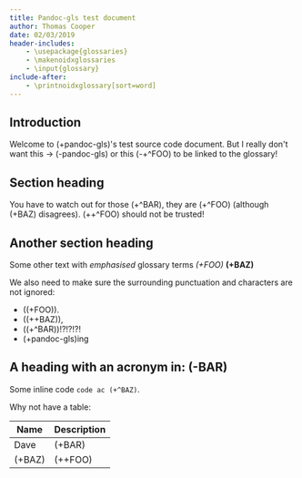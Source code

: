 ```yaml
---
title: Pandoc-gls test document
author: Thomas Cooper
date: 02/03/2019
header-includes:
    - \usepackage{glossaries}
    - \makenoidxglossaries
    - \input{glossary}
include-after:
    - \printnoidxglossary[sort=word]
---
```


## Introduction

Welcome to (+pandoc-gls)'s test source code document. But I really don't want this ->
(-pandoc-gls) or this (-+^FOO) to be linked to the glossary!

## Section heading

You have to watch out for those (+^BAR), they are (+^FOO) (although (+BAZ) disagrees).
(++^FOO) should not be trusted!

## Another section heading
 
Some other text with _emphasised_ glossary terms _(+FOO)_ __(+BAZ)__

We also need to make sure the surrounding punctuation and characters are not ignored:

- ((+FOO)).
- ((++BAZ)),
- ((+^BAR))!?!?!?!
- (+pandoc-gls)ing


## A heading with an acronym in: (-BAR)

Some inline code `code ac (+^BAZ)`.

Why not have a table:

| Name    | Description | 
|---------|-------------|
| Dave    | (+BAR)      |
| (+BAZ)  | (++FOO)     |
